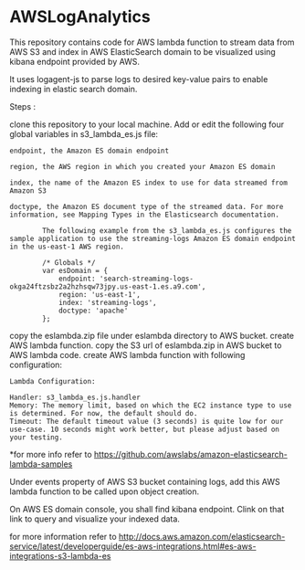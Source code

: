 # AWSLogAnalytics

This repository contains code for AWS lambda function 
to stream data from AWS S3 
and index in AWS ElasticSearch domain 
to be visualized using kibana endpoint provided by AWS.

It uses logagent-js to parse logs to desired key-value pairs to enable indexing in elastic search domain.

Steps :

clone this repository to your local machine.
Add or edit the following four global variables in s3_lambda_es.js file:

    endpoint, the Amazon ES domain endpoint

    region, the AWS region in which you created your Amazon ES domain

    index, the name of the Amazon ES index to use for data streamed from Amazon S3

    doctype, the Amazon ES document type of the streamed data. For more information, see Mapping Types in the Elasticsearch documentation.

            The following example from the s3_lambda_es.js configures the sample application to use the streaming-logs Amazon ES domain endpoint in the us-east-1 AWS region.
            
            /* Globals */
            var esDomain = {
                endpoint: 'search-streaming-logs-okga24ftzsbz2a2hzhsqw73jpy.us-east-1.es.a9.com',
                region: 'us-east-1',
                index: 'streaming-logs',
                doctype: 'apache'
            };
copy the eslambda.zip file under eslambda directory to AWS bucket.
create AWS lambda function.
copy the S3 url of eslambda.zip in AWS bucket to AWS lambda code.
create AWS lambda function with following configuration:

    Lambda Configuration:

    Handler: s3_lambda_es.js.handler
    Memory: The memory limit, based on which the EC2 instance type to use is determined. For now, the default should do.
    Timeout: The default timeout value (3 seconds) is quite low for our use-case. 10 seconds might work better, but please adjust based on your testing.
 
 *for more info refer to https://github.com/awslabs/amazon-elasticsearch-lambda-samples
 
 Under events property of AWS S3 bucket containing logs, add this AWS lambda function to be called upon object creation.
 
 On AWS ES domain console, you shall find kibana endpoint. Clink on that link to query and visualize your indexed data.

for more information refer to http://docs.aws.amazon.com/elasticsearch-service/latest/developerguide/es-aws-integrations.html#es-aws-integrations-s3-lambda-es
